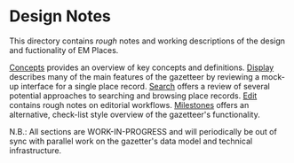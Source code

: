 # Design Notes

This directory contains *rough* notes and working descriptions of the design and fuctionality of EM Places. 

[Concepts][5] provides an overview of key concepts and definitions. [Display][1] describes many of the main features of the gazetteer by reviewing a mock-up interface for a single place record. [Search][2] offers a review of several potential approaches to searching and browsing place records. [Edit][3] contains rough notes on editorial workflows. [Milestones][4] offers an alternative, check-list style overview of the gazetteer's functionality.

N.B.: All sections are WORK-IN-PROGRESS and will periodically be out of sync with parallel work on the gazetter's data model and technical infrastructure.

[1]:	/design/display.md
[2]:	/design/search.md
[3]:	/design/edit.md
[4]:  /design/milestones+features.md
[5]:  /design/concepts.md
